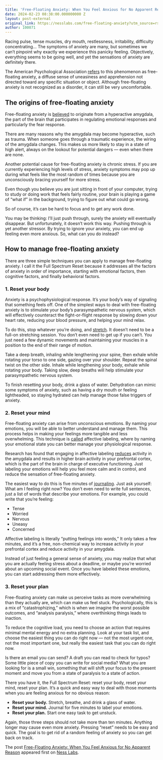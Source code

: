 ```yaml
---
title: 'Free-Floating Anxiety: When You Feel Anxious for No Apparent Reason'
date: 2024-02-23 08:38:00.000000000 Z
layout: post-external
original_link: https://nesslabs.com/free-floating-anxiety?utm_source=rss&utm_medium=rss&utm_campaign=free-floating-anxiety
author: 100071
---
```


Racing pulse, tense muscles, dry mouth, restlessness, irritability, difficulty concentrating… The symptoms of anxiety are many, but sometimes we can’t pinpoint why exactly we experience this panicky feeling. Objectively, everything seems to be going well, and yet the sensations of anxiety are definitely there.

The American Psychological Association [refers](https://dictionary.apa.org/free-floating-anxiety) to this phenomenon as free-floating anxiety, a diffuse sense of uneasiness and apprehension not directed toward any specific situation or object. Although free-floating anxiety is not recognized as a disorder, it can still be very uncomfortable.

## The origins of free-floating anxiety

Free-floating anxiety is [believed](https://nyaspubs.onlinelibrary.wiley.com/doi/full/10.1111/j.1749-6632.2003.tb07096.x) to originate from a hyperactive amygdala, the part of the brain that participates in regulating emotional responses and particularly the fear response.

There are many reasons why the amygdala may become hyperactive, such as trauma. When someone goes through a traumatic experience, the wiring of the amygdala changes. This makes us more likely to stay in a state of high alert, always on the lookout for potential dangers — even when there are none.

Another potential cause for free-floating anxiety is chronic stress. If you are currently experiencing high levels of stress, anxiety symptoms may pop up during what feels like the most random of times because you are unconsciously bracing yourself for more stress.

Even though you believe you are just sitting in front of your computer, trying to study or doing work that feels fairly routine, your brain is playing a game of “what if” in the background, trying to figure out what could go wrong.

So of course, it’s can be hard to focus and to get any work done.

You may be thinking: I’ll just push through, surely the anxiety will eventually disappear. But unfortunately, it doesn’t work this way. Pushing through is yet another stressor. By trying to ignore your anxiety, you can end up feeling even more anxious. So, what can you do instead?

## How to manage free-floating anxiety

There are three simple techniques you can apply to manage free-floating anxiety. I call it the Full Spectrum Reset because it addresses all the factors of anxiety in order of importance, starting with emotional factors, then cognitive factors, and finally behavioral factors.

### 1. Reset your body

Anxiety is a psychophysiological response. It’s your body’s way of signaling that something feels off. One of the simplest ways to deal with free-floating anxiety is to stimulate your body’s parasympathetic nervous system, which will effectively counteract the fight-or-flight response by slowing down your heart rate, reducing your blood pressure, and helping your mind relax.

To do this, stop whatever you’re doing, and [stretch](https://nesslabs.com/stretching-routine). It doesn’t need to be a full-on stretching session. You don’t even need to get up if you can’t. You just need a few dynamic movements and maintaining your muscles in a position to the end of their range of motion.

Take a deep breath, inhaling while lengthening your spine, then exhale while rotating your torso to one side, gazing over your shoulder. Repeat the spinal twist on the other side. Inhale while lengthening your body, exhale while rotating your body. Taking slow, deep breaths will help stimulate your parasympathetic nervous system.

To finish resetting your body, drink a glass of water. Dehydration can mimic some symptoms of anxiety, such as having a dry mouth or feeling lightheaded, so staying hydrated can help manage those false triggers of anxiety.

### 2. Reset your mind

Free-floating anxiety can arise from unconscious emotions. By naming your emotions, you will be able to better understand and manage them. This process helps in making your feelings more tangible and less overwhelming. This technique is [called](https://journals.sagepub.com/doi/10.1177/1754073917742706) affective labeling, where by naming your emotional state you can better manage your physiological response.

Research has found that engaging in affective labeling [reduces](https://journals.sagepub.com/doi/10.1111/j.1467-9280.2007.01916.x) activity in the amygdala and results in higher brain activity in your prefrontal cortex, which is the part of the brain in charge of executive functioning. Just labeling your emotions will help you feel more calm and in control, and reduce the sensation of free-floating anxiety.

The easiest way to do this is five minutes of [journaling](https://nesslabs.com/dear-diary). Just ask yourself: What am I feeling right now? You don’t even need to write full sentences, just a list of words that describe your emotions. For example, you could write that you’re feeling:

- Tense
- Worried
- Nervous
- Uneasy
- Concerned

Affective labeling is literally “putting feelings into words,” It only takes a few minutes, and it’s a free, non-chemical way to increase activity in your prefrontal cortex and reduce activity in your amygdala.

Instead of just feeling a general sense of anxiety, you may realize that what you are actually feeling stress about a deadline, or maybe you’re worried about an upcoming social event. Once you have labeled these emotions, you can start addressing them more effectively.

### 3. Reset your plan

Free-floating anxiety can make us perceive tasks as more overwhelming than they actually are, which can make us feel stuck. Psychologically, this is a mix of “catastrophizing,” which is when we imagine the worst possible outcomes, and “analysis paralysis,” where overthinking things leads to inaction.

To reduce the cognitive load, you need to choose an action that requires minimal mental energy and no extra planning. Look at your task list, and choose the easiest thing you can do right now — not the most urgent one, not the most important one, but really the easiest task that you can do right now.

Is there an email you can send? A draft you can read to check for typos? Some little piece of copy you can write for social media? What you are looking for is a small win, something that will shift your focus to the present moment and move you from a state of paralysis to a state of action.

There you have it, the Full Spectrum Reset: reset your body, reset your mind, reset your plan. It’s a quick and easy way to deal with those moments when you are feeling anxious for no obvious reason:

- **Reset your body.**  Stretch, breathe, and drink a glass of water.
- **Reset your mind.**  Journal for five minutes to label your emotions.
- **Reset your plan.**  Start one easy task to get unstuck.

Again, those three steps should not take more than ten minutes. Anything longer may cause even more anxiety. Pressing “reset” needs to be easy and quick. The goal is to get rid of a random feeling of anxiety so you can get back on track.

The post [Free-Floating Anxiety: When You Feel Anxious for No Apparent Reason](https://nesslabs.com/free-floating-anxiety) appeared first on [Ness Labs](https://nesslabs.com).

